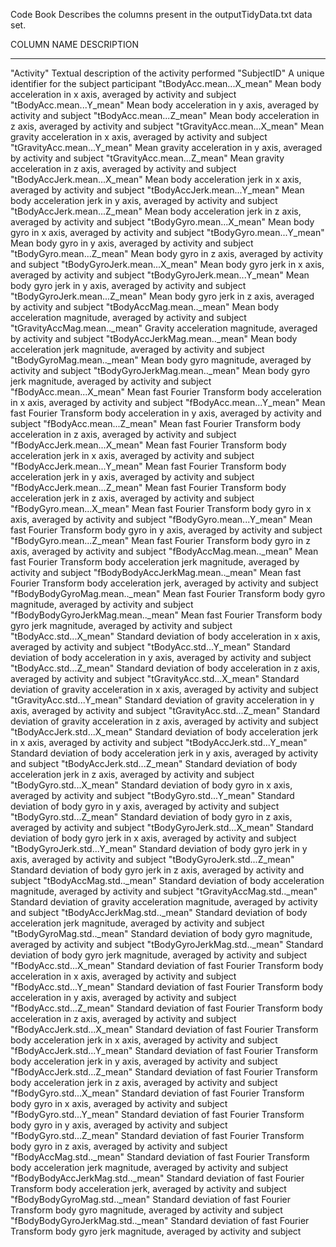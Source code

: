 Code Book
Describes the columns present in the outputTidyData.txt data set.


COLUMN NAME                     DESCRIPTION
_________________________________________________________________________________________________________________________________
"Activity"                      Textual description of the activity performed
"SubjectID"                     A unique identifier for the subject participant
"tBodyAcc.mean...X_mean"        Mean body acceleration in x axis, averaged by activity and subject
"tBodyAcc.mean...Y_mean"        Mean body acceleration in y axis, averaged by activity and subject
"tBodyAcc.mean...Z_mean"        Mean body acceleration in z axis, averaged by activity and subject
"tGravityAcc.mean...X_mean"     Mean gravity acceleration in x axis, averaged by activity and subject
"tGravityAcc.mean...Y_mean"     Mean gravity acceleration in y axis, averaged by activity and subject
"tGravityAcc.mean...Z_mean"     Mean gravity acceleration in z axis, averaged by activity and subject
"tBodyAccJerk.mean...X_mean"    Mean body acceleration jerk in x axis, averaged by activity and subject
"tBodyAccJerk.mean...Y_mean"    Mean body acceleration jerk in y axis, averaged by activity and subject
"tBodyAccJerk.mean...Z_mean"    Mean body acceleration jerk in z axis, averaged by activity and subject
"tBodyGyro.mean...X_mean"       Mean body gyro in x axis, averaged by activity and subject
"tBodyGyro.mean...Y_mean"       Mean body gyro in y axis, averaged by activity and subject
"tBodyGyro.mean...Z_mean"       Mean body gyro in z axis, averaged by activity and subject
"tBodyGyroJerk.mean...X_mean"   Mean body gyro jerk in x axis, averaged by activity and subject
"tBodyGyroJerk.mean...Y_mean"   Mean body gyro jerk in y axis, averaged by activity and subject
"tBodyGyroJerk.mean...Z_mean"   Mean body gyro jerk in z axis, averaged by activity and subject
"tBodyAccMag.mean.._mean"       Mean body acceleration magnitude, averaged by activity and subject
"tGravityAccMag.mean.._mean"    Gravity acceleration magnitude, averaged by activity and subject
"tBodyAccJerkMag.mean.._mean"   Mean body acceleration jerk magnitude, averaged by activity and subject
"tBodyGyroMag.mean.._mean"      Mean body gyro magnitude, averaged by activity and subject
"tBodyGyroJerkMag.mean.._mean"  Mean body gyro jerk magnitude, averaged by activity and subject
"fBodyAcc.mean...X_mean"        Mean fast Fourier Transform body acceleration in x axis, averaged by activity and subject
"fBodyAcc.mean...Y_mean"        Mean fast Fourier Transform body acceleration in y axis, averaged by activity and subject
"fBodyAcc.mean...Z_mean"        Mean fast Fourier Transform body acceleration in z axis, averaged by activity and subject
"fBodyAccJerk.mean...X_mean"    Mean fast Fourier Transform body acceleration jerk in x axis, averaged by activity and subject
"fBodyAccJerk.mean...Y_mean"    Mean fast Fourier Transform body acceleration jerk in y axis, averaged by activity and subject
"fBodyAccJerk.mean...Z_mean"    Mean fast Fourier Transform body acceleration jerk in z axis, averaged by activity and subject
"fBodyGyro.mean...X_mean"       Mean fast Fourier Transform body gyro in x axis, averaged by activity and subject
"fBodyGyro.mean...Y_mean"       Mean fast Fourier Transform body gyro in y axis, averaged by activity and subject
"fBodyGyro.mean...Z_mean"       Mean fast Fourier Transform body gyro in z axis, averaged by activity and subject
"fBodyAccMag.mean.._mean"       Mean fast Fourier Transform body acceleration jerk magnitude, averaged by activity and subject
"fBodyBodyAccJerkMag.mean.._mean" Mean fast Fourier Transform body acceleration jerk, averaged by activity and subject
"fBodyBodyGyroMag.mean.._mean"  Mean fast Fourier Transform body gyro magnitude, averaged by activity and subject
"fBodyBodyGyroJerkMag.mean.._mean" Mean fast Fourier Transform body gyro jerk magnitude, averaged by activity and subject
"tBodyAcc.std...X_mean"         Standard deviation of body acceleration in x axis, averaged by activity and subject
"tBodyAcc.std...Y_mean"         Standard deviation of body acceleration in y axis, averaged by activity and subject
"tBodyAcc.std...Z_mean"         Standard deviation of body acceleration in z axis, averaged by activity and subject
"tGravityAcc.std...X_mean"      Standard deviation of gravity acceleration in x axis, averaged by activity and subject
"tGravityAcc.std...Y_mean"      Standard deviation of gravity acceleration in y axis, averaged by activity and subject
"tGravityAcc.std...Z_mean"      Standard deviation of gravity acceleration in z axis, averaged by activity and subject
"tBodyAccJerk.std...X_mean"     Standard deviation of body acceleration jerk in x axis, averaged by activity and subject
"tBodyAccJerk.std...Y_mean"     Standard deviation of body acceleration jerk in y axis, averaged by activity and subject
"tBodyAccJerk.std...Z_mean"     Standard deviation of body acceleration jerk in z axis, averaged by activity and subject
"tBodyGyro.std...X_mean"        Standard deviation of body gyro in x axis, averaged by activity and subject
"tBodyGyro.std...Y_mean"        Standard deviation of body gyro in y axis, averaged by activity and subject
"tBodyGyro.std...Z_mean"        Standard deviation of body gyro in z axis, averaged by activity and subject
"tBodyGyroJerk.std...X_mean"    Standard deviation of body gyro jerk in x axis, averaged by activity and subject
"tBodyGyroJerk.std...Y_mean"    Standard deviation of body gyro jerk in y axis, averaged by activity and subject
"tBodyGyroJerk.std...Z_mean"    Standard deviation of body gyro jerk in z axis, averaged by activity and subject
"tBodyAccMag.std.._mean"        Standard deviation of body acceleration magnitude, averaged by activity and subject
"tGravityAccMag.std.._mean"     Standard deviation of gravity acceleration magnitude, averaged by activity and subject
"tBodyAccJerkMag.std.._mean"    Standard deviation of body acceleration jerk magnitude, averaged by activity and subject
"tBodyGyroMag.std.._mean"       Standard deviation of body gyro magnitude, averaged by activity and subject
"tBodyGyroJerkMag.std.._mean"   Standard deviation of body gyro jerk magnitude, averaged by activity and subject
"fBodyAcc.std...X_mean"         Standard deviation of fast Fourier Transform body acceleration in x axis, averaged by activity and subject
"fBodyAcc.std...Y_mean"         Standard deviation of fast Fourier Transform body acceleration in y axis, averaged by activity and subject
"fBodyAcc.std...Z_mean"         Standard deviation of fast Fourier Transform body acceleration in z axis, averaged by activity and subject
"fBodyAccJerk.std...X_mean"     Standard deviation of fast Fourier Transform body acceleration jerk in x axis, averaged by activity and subject
"fBodyAccJerk.std...Y_mean"     Standard deviation of fast Fourier Transform body acceleration jerk in y axis, averaged by activity and subject
"fBodyAccJerk.std...Z_mean"     Standard deviation of fast Fourier Transform body acceleration jerk in z axis, averaged by activity and subject
"fBodyGyro.std...X_mean"        Standard deviation of fast Fourier Transform body gyro in x axis, averaged by activity and subject
"fBodyGyro.std...Y_mean"        Standard deviation of fast Fourier Transform body gyro in y axis, averaged by activity and subject
"fBodyGyro.std...Z_mean"        Standard deviation of fast Fourier Transform body gyro in z axis, averaged by activity and subject
"fBodyAccMag.std.._mean"        Standard deviation of fast Fourier Transform body acceleration jerk magnitude, averaged by activity and subject
"fBodyBodyAccJerkMag.std.._mean" Standard deviation of fast Fourier Transform body acceleration jerk, averaged by activity and subject
"fBodyBodyGyroMag.std.._mean"   Standard deviation of fast Fourier Transform body gyro magnitude, averaged by activity and subject
"fBodyBodyGyroJerkMag.std.._mean" Standard deviation of fast Fourier Transform body gyro jerk magnitude, averaged by activity and subject

